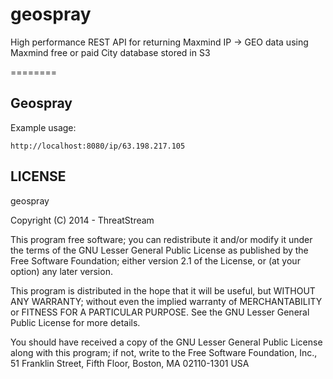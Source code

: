 geospray
========

High performance REST API for returning Maxmind IP -> GEO data using Maxmind free or paid City database stored in S3

========


## Geospray

Example usage:

    http://localhost:8080/ip/63.198.217.105

LICENSE
-------
geospray

Copyright (C) 2014 - ThreatStream

This program free software; you can redistribute it and/or modify it under the terms of the GNU Lesser General Public License as published by the Free Software Foundation; either version 2.1 of the License, or (at your option) any later version.

This program is distributed in the hope that it will be useful, but WITHOUT ANY WARRANTY; without even the implied warranty of MERCHANTABILITY or FITNESS FOR A PARTICULAR PURPOSE. See the GNU Lesser General Public License for more details.

You should have received a copy of the GNU Lesser General Public License along with this program; if not, write to the Free Software Foundation, Inc., 51 Franklin Street, Fifth Floor, Boston, MA 02110-1301 USA
